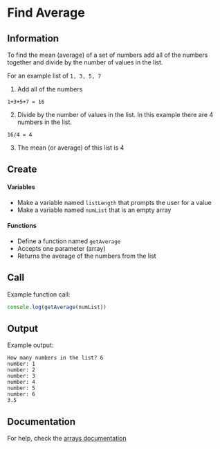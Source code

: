 # Find Average

## Information

To find the mean (average) of a set of numbers add all of the numbers together and divide by the number of values in the list.

For an example list of `1, 3, 5, 7`

1. Add all of the numbers
```
1+3+5+7 = 16
```
2. Divide by the number of values in the list. In this example there are 4 numbers in the list.
```
16/4 = 4
```
3. The mean (or average) of this list is 4

## Create

#### Variables

- Make a variable named `listLength` that prompts the user for a value
- Make a variable named `numList` that is an empty array

#### Functions

- Define a function named `getAverage`
- Accepts one parameter (array)
- Returns the average of the numbers from the list

## Call

Example function call:
```js
console.log(getAverage(numList))
```

## Output
Example output:
```
How many numbers in the list? 6
number: 1
number: 2
number: 3
number: 4
number: 5
number: 6
3.5
```

## Documentation
For help, check the [arrays documentation](https://github.com/danleavitt0/codecamp-examples/tree/master/arrays)
